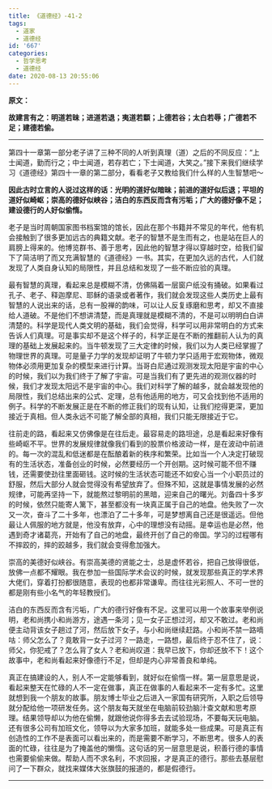```yaml
---
title: 《道德经》-41-2
tags:
  - 道家
  - 道德经
id: '667'
categories:
  - 哲学思考
  - 道德经
date: 2020-08-13 20:55:06
---
```


**原文：**

**故建言有之：明道若昧；进道若退；夷道若纇；上德若谷；太白若辱；广德若不足；建德若偷。**
<!-- more -->
* * *

第四十一章第一部分老子讲了三种不同的人听到真理（道）之后的不同反应：“上士闻道，勤而行之；中士闻道，若存若亡；下士闻道，大笑之。”接下来我们继续学习《道德经》第四十一章的第二部分，看看老子又教给我们什么样的人生智慧吧～

**因此古时立言的人说过这样的话：光明的道好似暗昧；前进的道好似后退；平坦的道好似崎岖；崇高的德好似峡谷；洁白的东西反而含有污垢；广大的德好像不足；建设德行的人好似偷惰。**

老子是当时周朝国家图书档案馆的馆长，因此在那个书籍并不常见的年代，他有机会接触到了很多更加远古的典籍文献。老子的智慧不是生而有之，也是站在巨人的肩膀上得来的。他博览群书、善于思考，因此他的智慧才得以穿越时空，给我们留下了简洁明了而又充满智慧的《道德经》一书。其实，在更加久远的古代，人们就发现了人类自身认知的局限性，并且总结和发现了一些不断应验的真理。

最有智慧的真理，看起来总是模糊不清，仿佛隔着一层窗户纸没有捅破。如果看过孔子、老子、释迦摩尼、耶稣的语录或者著作，我们就会发现这些人类历史上最有智慧的人说出来的话，总有一股禅的韵味，可以让人反复琢磨和思考，却又不直接给人道破。不是他们不想讲清楚，而是真理就是模糊不清的，不是可以明明白白讲清楚的。科学是现代人类文明的基础，我们会觉得，科学可以用非常明白的方式来告诉人们真理。可是事实却不是这个样子的，科学正是在不断的推翻前人认为的真理的基础上发展起来的。当牛顿发现了三大定律的时候，我们以为人类已经掌握了物理世界的真理。可是量子力学的发现却证明了牛顿力学只适用于宏观物体，微观物体必须用更加复杂的模型来进行计算。当哥白尼通过观测发现太阳是宇宙的中心的时候，我们以为我们终于了解了宇宙。可是当我们有了更先进的观测仪器的时候，我们才发现太阳远不是宇宙的中心。我们对科学了解的越多，就会越发现他的局限性，我们总结出来的公式、定理，总有他适用的地方，可又会找到他不适用的例子。科学的不断发展正是在不断的修正我们的现有认知，让我们挖得更深，更加接近于真相。但人类永远不可能了解全部的真相，我们只能无限接近于它。

往前走的路，看起来又仿佛像是在往后走。最容易走的路坦途，总是看起来好像有些崎岖不平。世界的发展规律就像我们看到的股票价格波动一样，是在波动中前进的。每一次的混乱和低迷都是在酝酿着新的秩序和繁荣。比如当一个人决定打破现有的生活状态，准备创业的时候，必然要经历一个开创期。这时候可能不但不赚钱，还需要使劲往里面砸钱。这时候的生活状态可能还不如安心当一个小职员过的舒服，然后大部分人就会觉得没有希望放弃了。但殊不知，这就是事情发展的必然规律，可能再坚持一下，就能熬过黎明前的黑暗，迎来自己的曙光。刘备四十多岁的时候，依然只能寄人篱下，甚至都没有一块真正属于自己的地盘。他失败了一次又一次，奋斗了二十多年，也漂泊了二十多年，可是梦想离自己还是很遥远。但他最让人佩服的地方就是，他没有放弃，心中的理想没有动摇。是幸运也是必然，他遇到奇才诸葛亮，开始有了自己的地盘，最终开创了自己的帝国。学习的过程哪有不摔跤的，摔的跤越多，我们就会变得愈加强大。

崇高的美德好似峡谷。有崇高美德的贤能之士，总是虚怀若谷，把自己放得很低，放佛一点都不耀眼。我在参加一些国际学术会议的时候，就发现那些真正的学术界大佬们，穿着打扮都很随意，表现的也都非常谦卑。而往往光彩照人、不可一世的都是刚有些小名气的年轻教授们。

洁白的东西反而含有污垢，广大的德行好像有不足。这里可以用一个故事来举例说明，老和尚携小和尚游方，途遇一条河；见一女子正想过河，却又不敢过。老和尚便主动背该女子趟过了河，然后放下女子，与小和尚继续赶路。小和尚不禁一路嘀咕：师父怎么了？竟敢背一女子过河？一路走，一路想，最后终于忍不住了，说：师父，你犯戒了？怎么背了女人？老和尚叹道：我早已放下，你却还放不下！这个故事中，老和尚看起来好像德行不足，但却是内心非常善良和单纯。

真正在搞建设的人，别人不一定能够看到，就好似在偷惰一样。第一层意思是说，看起来整天在忙碌的人不一定在做事，真正在做事的人看起来不一定有多忙。这里就想到我一个朋友的故事。朋友博士毕业之后进入一家国有研究所，入职之后领导就分配给他一项研发任务。这个朋友每天就坐在电脑前较劲脑汁查文献和思考原理。结果领导却以为他在偷懒，就跟他说你得多去去试验现场，不要每天玩电脑。还有很多公司有加班文化，领导以为大家多加班，就能多处一些成果。可是真正有创造性的工作不是表面可以看出来的，而是需要不断学习，不断思考。很多人的表面的忙碌，往往是为了掩盖他的懒惰。这句话的另一层意思是说，积善行德的事情也需要偷偷来做。帮助人而不求名利，不求回报，才是真正的德行。那些去基层慰问了一下群众，就找来媒体大张旗鼓的报道的，都是假德行。

* * *

